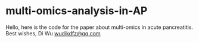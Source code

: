 # multi-omics-analysis-in-AP

Hello, here is the code for the paper about multi-omics in acute pancreatitis.
Best wishes,
Di Wu
wudikdfz@qq.com
